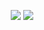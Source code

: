 <p align="center">
  <img src="https://github-readme-stats.vercel.app/api?username=ezep23&show_icons=true&theme=shadow_green"/>
  <img src="https://github-readme-stats.vercel.app/api/top-langs/?username=ezep23&layout=compact&theme=shadow_green"/>
</p>

